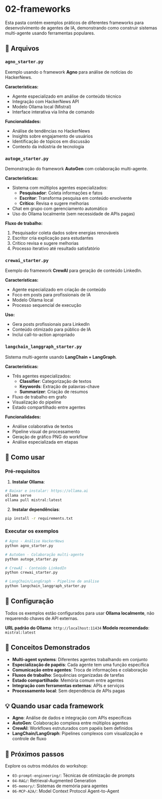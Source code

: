 # 02-frameworks

Esta pasta contém exemplos práticos de diferentes frameworks para desenvolvimento de agentes de IA, demonstrando como construir sistemas multi-agente usando ferramentas populares.

## 📁 Arquivos

### `agno_starter.py`
Exemplo usando o framework **Agno** para análise de notícias do HackerNews.

**Características:**
- Agente especializado em análise de conteúdo técnico
- Integração com HackerNews API
- Modelo Ollama local (Mistral)
- Interface interativa via linha de comando

**Funcionalidades:**
- Análise de tendências no HackerNews
- Insights sobre engajamento de usuários
- Identificação de tópicos em discussão
- Contexto da indústria de tecnologia

### `autoge_starter.py`
Demonstração do framework **AutoGen** com colaboração multi-agente.

**Características:**
- Sistema com múltiplos agentes especializados:
  - **Pesquisador**: Coleta informações e fatos
  - **Escritor**: Transforma pesquisa em conteúdo envolvente
  - **Crítico**: Revisa e sugere melhorias
- Chat em grupo com gerenciamento automático
- Uso do Ollama localmente (sem necessidade de APIs pagas)

**Fluxo de trabalho:**
1. Pesquisador coleta dados sobre energias renováveis
2. Escritor cria explicação para estudantes
3. Crítico revisa e sugere melhorias
4. Processo iterativo até resultado satisfatório

### `crewai_starter.py`
Exemplo do framework **CrewAI** para geração de conteúdo LinkedIn.

**Características:**
- Agente especializado em criação de conteúdo
- Foco em posts para profissionais de IA
- Modelo Ollama local
- Processo sequencial de execução

**Uso:**
- Gera posts profissionais para LinkedIn
- Conteúdo otimizado para público de IA
- Inclui call-to-action apropriado

### `langchain_langgraph_starter.py`
Sistema multi-agente usando **LangChain + LangGraph**.

**Características:**
- Três agentes especializados:
  - **Classifier**: Categorização de textos
  - **Keywords**: Extração de palavras-chave
  - **Summarizer**: Criação de resumos
- Fluxo de trabalho em grafo
- Visualização do pipeline
- Estado compartilhado entre agentes

**Funcionalidades:**
- Análise colaborativa de textos
- Pipeline visual de processamento
- Geração de gráfico PNG do workflow
- Análise especializada em etapas

## 🚀 Como usar

### Pré-requisitos

1. **Instalar Ollama**:
```bash
# Baixar e instalar: https://ollama.ai
ollama serve
ollama pull mistral:latest
```

2. **Instalar dependências**:
```bash
pip install -r requirements.txt
```

### Executar os exemplos

```bash
# Agno - Análise HackerNews
python agno_starter.py

# AutoGen - Colaboração multi-agente
python autoge_starter.py

# CrewAI - Conteúdo LinkedIn
python crewai_starter.py

# LangChain/LangGraph - Pipeline de análise
python langchain_langgraph_starter.py
```

## 🔧 Configuração

Todos os exemplos estão configurados para usar **Ollama localmente**, não requerendo chaves de API externas.

**URL padrão do Ollama**: `http://localhost:11434`
**Modelo recomendado**: `mistral:latest`

## 📝 Conceitos Demonstrados

- **Multi-agent systems**: Diferentes agentes trabalhando em conjunto
- **Especialização de papéis**: Cada agente tem uma função específica
- **Comunicação entre agentes**: Troca de informações e colaboração
- **Fluxos de trabalho**: Sequências organizadas de tarefas
- **Estado compartilhado**: Memória comum entre agentes
- **Integração com ferramentas externas**: APIs e serviços
- **Processamento local**: Sem dependência de APIs pagas

## 💡 Quando usar cada framework

- **Agno**: Análise de dados e integração com APIs específicas
- **AutoGen**: Colaboração complexa entre múltiplos agentes
- **CrewAI**: Workflows estruturados com papéis bem definidos
- **LangChain/LangGraph**: Pipelines complexos com visualização e controle de fluxo

## 🎯 Próximos passos

Explore os outros módulos do workshop:
- `03-prompt-engineering/`: Técnicas de otimização de prompts
- `04-RAG/`: Retrieval-Augmented Generation
- `05-memory/`: Sistemas de memória para agentes
- `06-MCP-A2A/`: Model Context Protocol Agent-to-Agent
